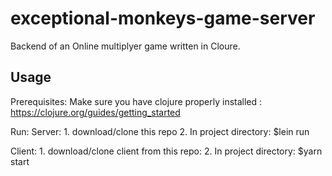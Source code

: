 # exceptional-monkeys-game-server

Backend of an Online multiplyer game written in Cloure.



## Usage

Prerequisites:
Make sure you have clojure properly installed :
    https://clojure.org/guides/getting_started

Run:
   Server: 1. download/clone this repo
           2. In project directory:
             $lein run 

   Client: 1. download/clone client from this repo:
           2. In project directory:
              $yarn start

